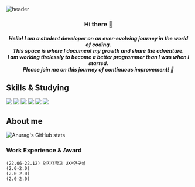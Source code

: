 ![header](https://capsule-render.vercel.app/api?type=waving&color=gradient&height=250&section=header&&text=JiHyeon%27s%20GitHub&fontSize=70&fontAlignY=34)

<div align="center">
  <h3> Hi there 👋 </h3>
  <h5>Hello! I am a student developer on an ever-evolving journey in the world of coding.</br>
    This space is where I document my growth and share the adventure. </br>
    I am working tirelessly to become a better programmer than I was when I started.</br>
    Please join me on this journey of continuous improvement! 🚀 </h5>
</div>

<!--
**gus1043/gus1043** is a ✨ _special_ ✨ repository because its `README.md` (this file) appears on your GitHub profile.

- 🔭 I’m currently working on ...
- 🌱 I’m currently learning ...
- 👯 I’m looking to collaborate on ...
- 🤔 I’m looking for help with ...
- 💬 Ask me about ...
- 📫 How to reach me: ...
- 😄 Pronouns: ...
- ⚡ Fun fact: ...
-->

## Skills & Studying
<img src="https://img.shields.io/badge/Python-3776AB?style=for-the-badge&logo=Python&logoColor=white"> <img src="https://img.shields.io/badge/JavaScript-F7DF1E?style=for-the-badge&logo=JavaScript&logoColor=white">
<img src="https://img.shields.io/badge/Kotlin-7F52FF?style=for-the-badge&logo=Kotlin&logoColor=white">
<img src="https://img.shields.io/badge/SQLite-003B57?style=for-the-badge&logo=SQLite&logoColor=white"> <img src="https://img.shields.io/badge/Oracle-F80000?style=for-the-badge&logo=Unity&logoColor=white"> <img src="https://img.shields.io/badge/Unity-000000?style=for-the-badge&logo=Unity&logoColor=white">

## About me
![Anurag's GitHub stats](https://github-readme-stats.vercel.app/api?username=gus1043&show_icons=true&theme=radical)

### Work Experience & Award
```
(22.06-22.12) 명지대학교 UXM연구실 
(2.0-2.0)
(2.0-2.0)
(2.0-2.0) 
```
	
